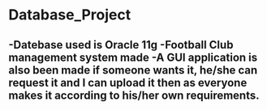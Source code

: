 # Database_Project
 -Datebase used is Oracle 11g
 -Football Club management system made
 -A GUI application is also been made if someone wants it, he/she can request it and I can upload it then as everyone makes it according     to his/her own requirements. 
 -
